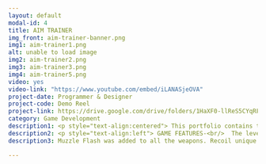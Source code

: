 ```yaml
---
layout: default
modal-id: 4
title: AIM TRAINER
img_front: aim-trainer-banner.png
img1: aim-trainer1.png
alt: unable to load image
img2: aim-trainer2.png
img3: aim-trainer3.png
img4: aim-trainer5.png
video: yes
video-link: "https://www.youtube.com/embed/iLANASjeOVA"
project-date: Programmer & Designer
project-code: Demo Reel
project-link: https://drive.google.com/drive/folders/1HaXF0-llReS5CYqRF5V2HLIsvOl9w35e?usp=sharing
category: Game Development
description1: <p style="text-align:centered"> This portfolio contains the independent demo reel project “PROJECT FPS”. The development of the project was done on Unity game engine in C# . Some free assets from the store as well as the assets provided by devassets.com were used to model the environment. Weapons and some environment meshes were modelled in 3ds max by me. The objective was to give the player freedom to be able to shoot or melee most of the objects in the environment using different weapons.</p>
description2: <p style="text-align:left"> GAME FEATURES-<br/>  The level contained a few weapon choices for the player to choose from ranging from guns to melee weapons. Like any other FPS sprinting, jumping, crouching and prone mechanics were available to the player.</p>
description3: Muzzle Flash was added to all the weapons. Recoil unique to each weapon was also added. The bullet system and hit registeration was designed around the concept of raycasting. Reload system was also added. physics to bullets and other environment meshes was also added, particle effect on hit registeration by a mesh led to a small spark or explosion. Enemy was added and was fully destructible. small part of UI had been completed like addition of cross hairs and FPS counter.

---
```

